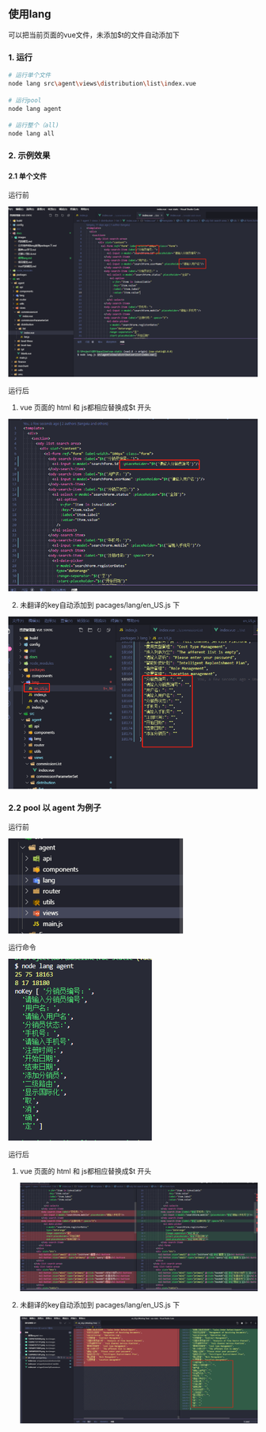 ## 使用lang

可以把当前页面的vue文件，未添加$t的文件自动添加下

### 1. 运行

```bash
# 运行单个文件
node lang src\agent\views\distribution\list\index.vue  

# 运行pool
node lang agent

# 运行整个（all)
node lang all
```

### 2. 示例效果

#### 2.1 单个文件

运行前

![1569467630260](.\images\1569467630260.png)

运行后

1. vue 页面的 html 和 js都相应替换成$t 开头

![1569467721147](.\images\1569467721147.png)

2. 未翻译的key自动添加到 pacages/lang/en_US.js 下

![1569467875373](.\images\1569467875373.png)

### 2.2 pool 以 agent 为例子

运行前

![1569469226865](.\images\1569469226865.png)

运行命令

![1569469303225](.\images\1569469303225.png)

运行后

1. vue 页面的 html 和 js都相应替换成$t 开头

   ![1569469351381](.\images\1569469351381.png)

2. 未翻译的key自动添加到 pacages/lang/en_US.js 下

   ![1569469493738](.\images\1569469493738.png)